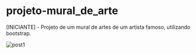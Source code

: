 # projeto-mural_de_arte
[INICIANTE] - Projeto de um mural de artes de um artista famoso, utilizando bootstrap.




![post1](https://user-images.githubusercontent.com/101480326/179277391-24029220-fe90-41f2-8c3f-de1737b11ead.png)
